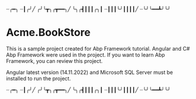┈╭━╮
┈┃╭╯╱
╭╯╰┳╮╭┳━━╮╱
╰╮╭┫┃┃┃╭╮┃
┈┃┃┃╰╯┃┃┃┃╱
┈╰╯╰━━┻╯╰╯


# Acme.BookStore

This is a sample project created for Abp Framework tutorial.
Angular and C# Abp Framework were used in the project.
If you want to learn Abp Framework, you can review this project.

Angular latest version (14.11.2022) and Microsoft SQL Server must be installed to run the project.

┈╭━╮
┈┃╭╯╱
╭╯╰┳╮╭┳━━╮╱
╰╮╭┫┃┃┃╭╮┃
┈┃┃┃╰╯┃┃┃┃╱
┈╰╯╰━━┻╯╰╯
